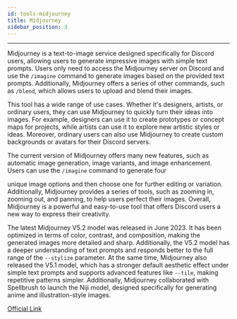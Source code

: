 ```yaml
---
id: tools-midjourney
title: Midjourney
sidebar_position: 3
---
```


----

Midjourney is a text-to-image service designed specifically for Discord users, allowing users to generate impressive images with simple text prompts. Users only need to access the Midjourney server on Discord and use the `/imagine` command to generate images based on the provided text prompts. Additionally, Midjourney offers a series of other commands, such as `/blend`, which allows users to upload and blend their images.

This tool has a wide range of use cases. Whether it's designers, artists, or ordinary users, they can use Midjourney to quickly turn their ideas into images. For example, designers can use it to create prototypes or concept maps for projects, while artists can use it to explore new artistic styles or ideas. Moreover, ordinary users can also use Midjourney to create custom backgrounds or avatars for their Discord servers.

The current version of Midjourney offers many new features, such as automatic image generation, image variants, and image enhancement. Users can use the `/imagine` command to generate four

 unique image options and then choose one for further editing or variation. Additionally, Midjourney provides a series of tools, such as zooming in, zooming out, and panning, to help users perfect their images. Overall, Midjourney is a powerful and easy-to-use tool that offers Discord users a new way to express their creativity.

The latest Midjourney V5.2 model was released in June 2023. It has been optimized in terms of color, contrast, and composition, making the generated images more detailed and sharp. Additionally, the V5.2 model has a deeper understanding of text prompts and responds better to the full range of the `--stylize` parameter. At the same time, Midjourney also released the V5.1 model, which has a stronger default aesthetic effect under simple text prompts and supports advanced features like `--tile`, making repetitive patterns simpler. Additionally, Midjourney collaborated with Spellbrush to launch the Niji model, designed specifically for generating anime and illustration-style images.

[Official Link](https://www.midjourney.com/home/)